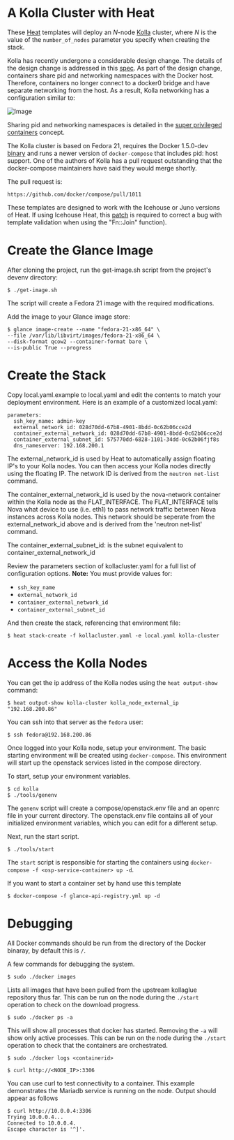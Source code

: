 A Kolla Cluster with Heat
=========================

These [Heat][] templates will deploy an *N*-node [Kolla][] cluster,
where *N* is the value of the `number_of_nodes` parameter you
specify when creating the stack.

Kolla has recently undergone a considerable design change. The details
of the design change is addressed in this [spec][]. As part of the
design change, containers share pid and networking namespaces with
the Docker host. Therefore, containers no longer connect to a docker0
bridge and have separate networking from the host. As a result, Kolla
networking has a configuration similar to:

![Image](https://raw.githubusercontent.com/stackforge/kolla/master/devenv/kollanet.png)

Sharing pid and networking namespaces is detailed in the 
[super privileged containers][] concept.

The Kolla cluster is based on Fedora 21, requires the Docker 1.5.0-dev
[binary][] and runs a newer version of `docker-compose` that includes
pid: host support. One of the authors of Kolla has a pull request
outstanding that the docker-compose maintainers have said they
would merge shortly.

The pull request is:

    https://github.com/docker/compose/pull/1011

These templates are designed to work with the Icehouse or Juno
versions of Heat. If using Icehouse Heat, this [patch][] is
required to correct a bug with template validation when using the
"Fn::Join" function).

[heat]: https://wiki.openstack.org/wiki/Heat
[kolla]: https://launchpad.net/kolla
[binary]: https://docs.docker.com/installation/binaries/
[copr]: https://copr.fedoraproject.org/
[spec]: https://review.openstack.org/#/c/153798/
[super privileged containers]: http://sdake.io/2015/01/28/an-atomic-upgrade-process-for-openstack-compute-nodes/
[patch]: https://review.openstack.org/#/c/121139/

Create the Glance Image
=======================

After cloning the project, run the get-image.sh script from the project's
devenv directory:

    $ ./get-image.sh

The script will create a Fedora 21 image with the required modifications.

Add the image to your Glance image store:

    $ glance image-create --name "fedora-21-x86_64" \
    --file /var/lib/libvirt/images/fedora-21-x86_64 \
    --disk-format qcow2 --container-format bare \
    --is-public True --progress

Create the Stack
================

Copy local.yaml.example to local.yaml and edit the contents to match
your deployment environment. Here is an example of a customized
local.yaml:

    parameters:
      ssh_key_name: admin-key
      external_network_id: 028d70dd-67b8-4901-8bdd-0c62b06cce2d
      container_external_network_id: 028d70dd-67b8-4901-8bdd-0c62b06cce2d
      container_external_subnet_id: 575770dd-6828-1101-34dd-0c62b06fjf8s
      dns_nameserver: 192.168.200.1

The external_network_id is used by Heat to automatically assign
floating IP's to your Kolla nodes. You can then access your Kolla nodes
directly using the floating IP. The network ID is derived from the
`neutron net-list` command.

The container_external_network_id is used by the nova-network container
within the Kolla node as the FLAT_INTERFACE. The FLAT_INTERFACE tells Nova what
device to use (i.e. eth1) to pass network traffic between Nova instances
across Kolla nodes. This network should be seperate from the external_network_id
above and is derived from the 'neutron net-list' command.

The container_external_subnet_id: is the subnet equivalent to
container_external_network_id

Review the parameters section of kollacluster.yaml for a full list of
configuration options. **Note:** You must provide values for:

- `ssh_key_name`
- `external_network_id`
- `container_external_network_id`
- `container_external_subnet_id`

And then create the stack, referencing that environment file:

    $ heat stack-create -f kollacluster.yaml -e local.yaml kolla-cluster

Access the Kolla Nodes
======================

You can get the ip address of the Kolla nodes using the `heat
output-show` command:

    $ heat output-show kolla-cluster kolla_node_external_ip
    "192.168.200.86"

You can ssh into that server as the `fedora` user:

    $ ssh fedora@192.168.200.86

Once logged into your Kolla node, setup your environment.
The basic starting environment will be created using `docker-compose`.
This environment will start up the openstack services listed in the
compose directory.

To start, setup your environment variables.

    $ cd kolla
    $ ./tools/genenv

The `genenv` script will create a compose/openstack.env file
and an openrc file in your current directory. The openstack.env
file contains all of your initialized environment variables, which
you can edit for a different setup.

Next, run the start script.

    $ ./tools/start

The `start` script is responsible for starting the containers
using `docker-compose -f <osp-service-container> up -d`.

If you want to start a container set by hand use this template

    $ docker-compose -f glance-api-registry.yml up -d

Debugging
==========

All Docker commands should be run from the directory of the Docker binaray,
by default this is `/`.

A few commands for debugging the system.

```
$ sudo ./docker images
```
Lists all images that have been pulled from the upstream kollaglue repository
thus far.  This can be run on the node during the `./start` operation to
check on the download progress.

```
$ sudo ./docker ps -a
```
This will show all processes that docker has started.  Removing the `-a` will
show only active processes.  This can be run on the node during the `./start`
operation to check that the containers are orchestrated.

```
$ sudo ./docker logs <containerid>
```
```
$ curl http://<NODE_IP>:3306
```
You can use curl to test connectivity to a container. This example demonstrates
the Mariadb service is running on the node.  Output should appear as follows

```
$ curl http://10.0.0.4:3306
Trying 10.0.0.4...
Connected to 10.0.0.4.
Escape character is '^]'.

```
